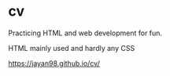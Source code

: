 # cv

Practicing HTML and web development for fun.

HTML mainly used and hardly any CSS

https://jayan98.github.io/cv/
